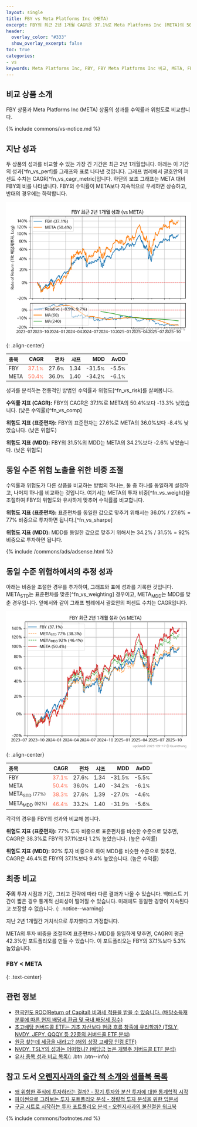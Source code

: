 ```yaml
---
layout: single
title: FBY vs Meta Platforms Inc (META)
excerpt: FBY의 최근 2년 1개월 CAGR은 37.1%로 Meta Platforms Inc (META)의 50.4%보다 -13.3% 낮았습니다.
header:
  overlay_color: "#333"
  show_overlay_excerpt: false
toc: true
categories:
- vs
keywords: Meta Platforms Inc, FBY, FBY Meta Platforms Inc 비교, META, FBY FBY 비교
---
```


## 비교 상품 소개


FBY 상품과 Meta Platforms Inc (META) 상품의 성과를 수익률과 위험도로 비교합니다.





{% include commons/vs-notice.md %}

## 지난 성과

두 상품의 성과를 비교할 수 있는 가장 긴 기간은 최근 2년 1개월입니다. 아래는 이 기간의 성과[^fn_vs_perf]를 그래프와 표로 나타낸 것입니다.
그래프 범례에서 괄호안의 퍼센트 수치는 CAGR[^fn_vs_cagr_metric]입니다.
하단의 보조 그래프는 META 대비 FBY의 비를 나타냅니다.
FBY의 수익률이 META보다 지속적으로 우세하면 상승하고, 반대의 경우에는 하락합니다.

![FBY](/vs/images/fby-vs-meta_dual.png){: .align-center}

| **종목** | **CAGR** | **편차** | **샤프** | **MDD** | **AvDD** |
| :------------ | ------: | -----------: | -------: | ------: | -------: |
| FBY | <span style="color: tomato">37.1<small>%</small></span> | 27.6<small>%</small> | 1.34 | -31.5<small>%</small> | -5.5<small>%</small> |
| META | <span style="color: tomato">50.4<small>%</small></span> | 36.0<small>%</small> | 1.40 | -34.2<small>%</small> | -6.1<small>%</small> |

<!-- more -->


성과를 분석하는 전통적인 방법인 수익률과 위험도[^fn_vs_risk]를 살펴봅니다.

**수익률 지표 (CAGR):** FBY의 CAGR은 37.1%로 META의 50.4%보다 -13.3% 낮았습니다. (낮은 수익률)[^fn_vs_comp]

**위험도 지표 (표준편차):** FBY의 표준편차는 27.6%로 META의 36.0%보다 -8.4% 낮았습니다. (낮은 위험도)

**위험도 지표 (MDD):** FBY의 31.5%의 MDD는 META의 34.2%보다 -2.6% 낮았습니다. (낮은 위험도)



## 동일 수준 위험 노출을 위한 비중 조절

수익률과 위험도가 다른 상품을 비교하는 방법의 하나는, 둘 중 하나를 동일하게 설정하고, 나머지 하나를 비교하는 것입니다.
여기서는 META의 투자 비중[^fn_vs_weight]을 조절하여 FBY의 위험도와 유사하게 맞추어 수익률를 비교합니다.

**위험도 지표 (표준편차):** 표준편차를 동일한 값으로 맞추기 위해서는 36.0% / 27.6% = 77% 비중으로 투자하면 됩니다.[^fn_vs_sharpe]

**위험도 지표 (MDD):** MDD를 동일한 값으로 맞추기 위해서는 34.2% / 31.5% = 92% 비중으로 투자하면 됩니다.


{% include /commons/ads/adsense.html %}



## 동일 수준 위험하에서의 추정 성과

아래는 비중을 조절한 경우를 추가하여, 그래프와 표에 성과를 기록한 것입니다.
META<sub>STD</sub>는 표준편차를 맞춘[^fn_vs_weighting] 경우이고, META<sub>MDD</sub>는 MDD를 맞춘 경우입니다.
앞에서와 같이 그래프 범례에서 괄호안의 퍼센트 수치는 CAGR입니다.


![FBY](/vs/images/fby-vs-meta.png){: .align-center}



| **종목** | **CAGR** | **편차** | **샤프** | **MDD** | **AvDD** |
| :------------ | ------: | -----------: | -------: | ------: | -------: |
| FBY | <span style="color: tomato">37.1<small>%</small></span> | 27.6<small>%</small> | 1.34 | -31.5<small>%</small> | -5.5<small>%</small> |
| META | <span style="color: tomato">50.4<small>%</small></span> | 36.0<small>%</small> | 1.40 | -34.2<small>%</small> | -6.1<small>%</small> |
| META<sub>STD</sub> <small>(77%)</small> | <span style="color: tomato">38.3<small>%</small></span> | 27.6<small>%</small> | 1.39 | -27.0<small>%</small> | -4.6<small>%</small> |
| META<sub>MDD</sub> <small>(92%)</small> | <span style="color: tomato">46.4<small>%</small></span> | 33.2<small>%</small> | 1.40 | -31.9<small>%</small> | -5.6<small>%</small> |



각각의 경우를 FBY의 성과와 비교해 봅니다.

**위험도 지표 (표준편차):** 77% 투자 비중으로 표준편차를 비슷한 수준으로 맞추면, CAGR은 38.3%로 FBY의 37.1%보다 1.2% 높았습니다. (높은 수익률)

**위험도 지표 (MDD):** 92% 투자 비중으로 하여 MDD를 비슷한 수준으로 맞추면, CAGR은 46.4%로 FBY의 37.1%보다 9.4% 높았습니다. (높은 수익률)




## 최종 비교

**주의** 투자 시점과 기간, 그리고 전략에 따라 다른 결과가 나올 수 있습니다. 백테스트 기간이 짧은 경우 통계적 신뢰성이 떨어질 수 있습니다. 미래에도 동일한 경향이 지속된다고 보장할 수 없습니다.
{: .notice--warning}

지난 2년 1개월간 거치식으로 투자했다고 가정합니다.

META의 투자 비중을 조절하여 표준편차나 MDD를 동일하게 맞추면, CAGR이 평균 42.3%인 포트폴리오를 만들 수 있습니다.
이 포트폴리오는 FBY의 37.1%보다 5.3% 높았습니다.

### FBY &lt; META
{: .text-center}


## 관련 정보

- [한국인도 ROC(Return of Capital) 비과세 적용을 받을 수 있습니다. (배당소득재분류에 따른 현지 배당세 환급 및 국내 배당세 징수)](https://kongdori.tistory.com/299)
- [초고배당 커버드콜 ETF는 기초 자산보다 현금 흐름 창출에 유리할까? (TSLY, NVDY, JEPY, QQQY 등 22종의 커버드콜 ETF 분석)](https://kongdori.tistory.com/286)
- [원금 찾는데 세금을 내라고? (해외 상장 고배당 인컴 ETF)](https://kongdori.tistory.com/206)
- [NVDY, TSLY의 성과는 어떠했나? (배당금 높은 개별주 커버드콜 ETF 분석)](https://kongdori.tistory.com/172)
- [유사 종목 성과 비교 목록](/vs/){: .btn .btn--info}


## 참고 도서 [오렌지사과의 출간 책 소개와 샘플북 목록](https://kongdori.tistory.com/691)

- [왜 위험한 주식에 투자하라는 걸까? - 장기 투자와 분산 투자에 대한 통계학적 시각](https://kongdori.tistory.com/421)
- [파이썬으로 그려보는 투자 포트폴리오 분석  - 정량적 투자 분석을 위한 입문서](https://kongdori.tistory.com/643)
- [구글 시트로 시작하는 투자 포트폴리오 분석 - 오렌지사과의 불친절한 워크북](https://kongdori.tistory.com/449)

{% include commons/footnotes.md %}
